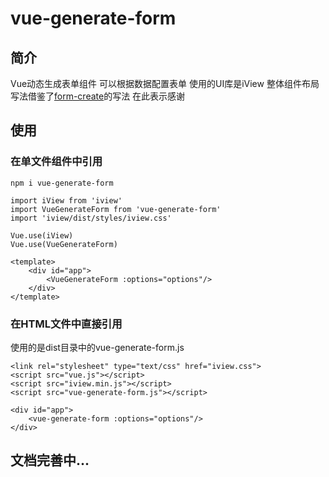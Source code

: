 # vue-generate-form
## 简介
Vue动态生成表单组件 可以根据数据配置表单 使用的UI库是iView 整体组件布局写法借鉴了[form-create](https://github.com/xaboy/form-create)的写法 在此表示感谢

## 使用
### 在单文件组件中引用
```
npm i vue-generate-form
```

```
import iView from 'iview'
import VueGenerateForm from 'vue-generate-form'
import 'iview/dist/styles/iview.css'

Vue.use(iView)
Vue.use(VueGenerateForm)

<template>
    <div id="app">
        <VueGenerateForm :options="options"/>
    </div>
</template>
```

### 在HTML文件中直接引用
使用的是dist目录中的vue-generate-form.js
```
<link rel="stylesheet" type="text/css" href="iview.css">
<script src="vue.js"></script>
<script src="iview.min.js"></script>
<script src="vue-generate-form.js"></script>

<div id="app">
    <vue-generate-form :options="options"/>
</div>
```

## 文档完善中...
